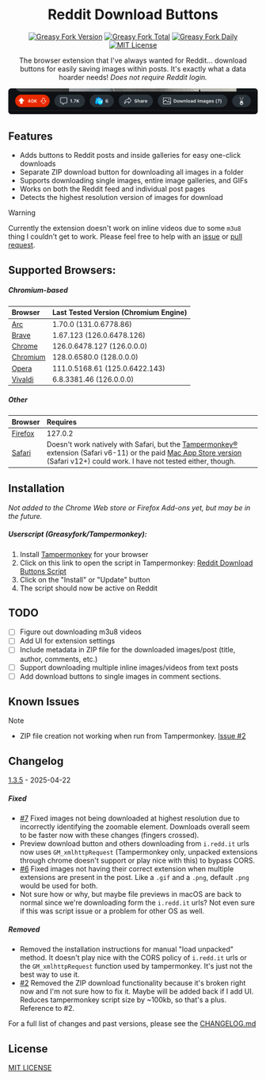 <div align="center">

# Reddit Download Buttons

[![Greasy Fork Version](https://img.shields.io/greasyfork/v/501718?style=for-the-badge&logo=tampermonkey&logoColor=white&labelColor=4c4c4c&color=E92902&borderRadius=8)](https://greasyfork.org/en/scripts/501718-reddit-image-downloader) [![Greasy Fork Total](https://img.shields.io/greasyfork/dt/501718?style=for-the-badge&logo=docusign&logoColor=white&label=installs&labelColor=4c4c4c&color=E92902&borderRadius=8)](https://greasyfork.org/en/scripts/501718-reddit-image-downloader) [![Greasy Fork Daily](https://img.shields.io/greasyfork/dd/501718?style=for-the-badge&logo=addthis&logoColor=white&label=daily&labelColor=4c4c4c&color=E92902&borderRadius=8)](https://greasyfork.org/en/scripts/501718-reddit-image-downloader) [![MIT License](https://img.shields.io/badge/License-MIT-E92902.svg?style=for-the-badge&borderRadius=8)](https://opensource.org/licenses/MIT)

The browser extension that I've always wanted for Reddit... download buttons for easily saving images within posts. It's exactly what a data hoarder needs! *Does not require Reddit login.*

![Reddit Download Buttons Post](./img/post.png)

</div>

## Features

- Adds buttons to Reddit posts and inside galleries for easy one-click downloads
- Separate ZIP download button for downloading all images in a folder
- Supports downloading single images, entire image galleries, and GIFs
- Works on both the Reddit feed and individual post pages
- Detects the highest resolution version of images for download

>[!WARNING]
> Currently the extension doesn't work on inline videos due to some `m3u8` thing I couldn't get to work. Please feel free to help with an [issue](https://github.com/956MB/reddit-download-button/issues) or [pull request](https://github.com/956MB/reddit-download-button/pulls).

## Supported Browsers:

##### *Chromium-based*

| Browser | Last Tested Version (Chromium Engine) |
|:--------|:--------------------------------------|
| [Arc](https://arc.net/download) | 1.70.0 (131.0.6778.86) |
| [Brave](https://brave.com/download/) | 1.67.123 (126.0.6478.126) |
| [Chrome](https://www.google.com/chrome/browser-tools/) | 126.0.6478.127 (126.0.0.0) |
| [Chromium](https://download-chromium.appspot.com/) | 128.0.6580.0 (128.0.0.0) |
| [Opera](https://www.opera.com/download) | 111.0.5168.61 (125.0.6422.143) |
| [Vivaldi](https://vivaldi.com/download/) | 6.8.3381.46 (126.0.0.0) |

##### *Other*

| Browser | Requires |
|:--------|:---------|
| [Firefox](https://www.mozilla.org/en-US/firefox/all/#product-desktop-release) | 127.0.2 |
| [Safari](https://www.apple.com/safari/) | Doesn't work natively with Safari, but the [Tampermonkey®](https://www.tampermonkey.net/index.php?browser=safari&locale=en) extension (Safari v6-11) or the paid [Mac App Store version](https://apps.apple.com/us/app/tampermonkey/id1482490089) (Safari v12+) could work. I have not tested either, though. |

## Installation

*Not added to the Chrome Web store or Firefox Add-ons yet, but may be in the future.*

##### Userscript (Greasyfork/Tampermonkey):

1. Install [Tampermonkey](https://www.tampermonkey.net/) for your browser
2. Click on this link to open the script in Tampermonkey: [Reddit Download Buttons Script](https://greasyfork.org/en/scripts/501718-reddit-download-buttons)
3. Click on the "Install" or "Update" button
4. The script should now be active on Reddit

## TODO

- [ ] Figure out downloading m3u8 videos
- [ ] Add UI for extension settings
- [ ] Include metadata in ZIP file for the downloaded images/post (title, author, comments, etc.)
- [ ] Support downloading multiple inline images/videos from text posts
- [ ] Add download buttons to single images in comment sections.

## Known Issues

> [!NOTE]
- ZIP file creation not working when run from Tampermonkey. [Issue #2](https://github.com/956MB/reddit-download-button/issues/2)

## Changelog

[1.3.5](./CHANGELOG.md#135---2025-04-22) - 2025-04-22

##### Fixed

- [#7](https://github.com/956MB/reddit-download-button/issues/7) Fixed images not being downloaded at highest resolution due to incorrectly identifying the zoomable element. Downloads overall seem to be faster now with these changes (fingers crossed).
- Preview download button and others downloading from `i.redd.it` urls now uses `GM_xmlhttpRequest` (Tampermonkey only, unpacked extensions through chrome doesn't support or play nice with this) to bypass CORS.
- [#6](https://github.com/956MB/reddit-download-button/issues/6) Fixed images not having their correct extension when multiple extensions are present in the post. Like a `.gif` and a `.png`, default `.png` would be used for both.
- Not sure how or why, but maybe file previews in macOS are back to normal since we're downloading form the `i.redd.it` urls? Not even sure if this was script issue or a problem for other OS as well.

##### Removed

- Removed the installation instructions for manual "load unpacked" method. It doesn't play nice with the CORS policy of `i.redd.it` urls or the `GM_xmlhttpRequest` function used by tampermonkey. It's just not the best way to use it.
- [#2](https://github.com/956MB/reddit-download-button/issues/2) Removed the ZIP download functionality because it's broken right now and I'm not sure how to fix it. Maybe will be added back if I add UI. Reduces tampermonkey script size by ~100kb, so that's a plus. Reference to #2.

For a full list of changes and past versions, please see the [CHANGELOG.md](CHANGELOG.md)

## License

[MIT LICENSE](./LICENSE)